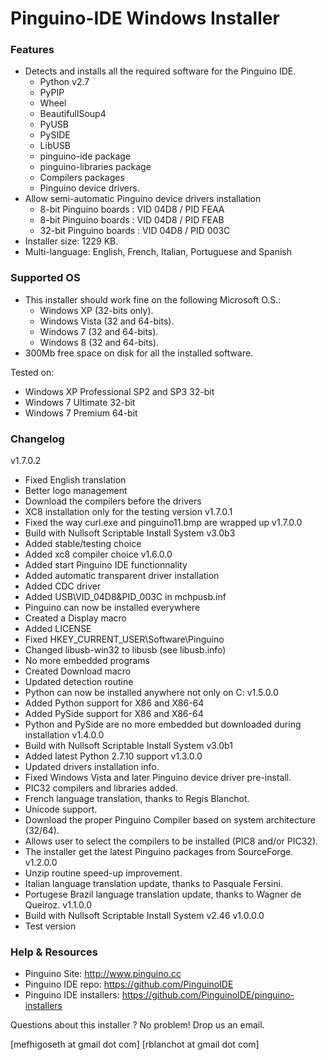 Pinguino-IDE Windows Installer
==============================

### Features

* Detects and installs all the required software for the Pinguino IDE.
  + Python v2.7
  + PyPIP
  + Wheel
  + BeautifullSoup4
  + PyUSB
  + PySIDE
  + LibUSB
  + pinguino-ide package
  + pinguino-libraries package
  + Compilers packages
  + Pinguino device drivers.
* Allow semi-automatic Pinguino device drivers installation
  +  8-bit Pinguino boards : VID 04D8 / PID FEAA
  +  8-bit Pinguino boards : VID 04D8 / PID FEAB
  + 32-bit Pinguino boards : VID 04D8 / PID 003C
* Installer size: 1229 KB.
* Multi-language: English, French, Italian, Portuguese and Spanish

### Supported OS

* This installer should work fine on the following Microsoft O.S.:
  + Windows XP (32-bits only).
  + Windows Vista (32 and 64-bits).
  + Windows 7 (32 and 64-bits).
  + Windows 8 (32 and 64-bits).
* 300Mb free space on disk for all the installed software.

Tested on:

* Windows XP Professional SP2 and SP3 32-bit
* Windows 7 Ultimate 32-bit
* Windows 7 Premium 64-bit

### Changelog
v1.7.0.2
* Fixed English translation
* Better logo management
* Download the compilers before the drivers
* XC8 installation only for the testing version 
v1.7.0.1
* Fixed the way curl.exe and pinguino11.bmp are wrapped up
v1.7.0.0
* Build with Nullsoft Scriptable Install System v3.0b3
* Added stable/testing choice
* Added xc8 compiler choice
v1.6.0.0
* Added start Pinguino IDE functionnality
* Added automatic transparent driver installation
* Added CDC driver
* Added USB\VID_04D8&PID_003C in mchpusb.inf
* Pinguino can now be installed everywhere
* Created a Display macro
* Added LICENSE
* Fixed HKEY_CURRENT_USER\Software\Pinguino
* Changed libusb-win32 to libusb (see libusb.info)
* No more embedded programs
* Created Download macro
* Updated detection routine
* Python can now be installed anywhere not only on C:
v1.5.0.0
* Added Python support for X86 and X86-64
* Added PySide support for X86 and X86-64
* Python and PySide are no more embedded but downloaded during installation
v1.4.0.0
* Build with Nullsoft Scriptable Install System v3.0b1
* Added latest Python 2.7.10 support
v1.3.0.0
* Updated drivers installation info.
* Fixed Windows Vista and later Pinguino device driver pre-install.
* PIC32 compilers and libraries added.
* French language translation, thanks to Regis Blanchot.
* Unicode support.
* Download the proper Pinguino Compiler based on system architecture (32/64).
* Allows user to select the compilers to be installed (PIC8 and/or PIC32).
* The installer get the latest Pinguino packages from SourceForge.
v1.2.0.0
* Unzip routine speed-up improvement.
* Italian language translation update, thanks to Pasquale Fersini.
* Portugese Brazil language translation update, thanks to Wagner de Queiroz.
v1.1.0.0
* Build with Nullsoft Scriptable Install System v2.46
v1.0.0.0
* Test version

### Help & Resources

* Pinguino Site: http://www.pinguino.cc
* Pinguino IDE repo: https://github.com/PinguinoIDE
* Pinguino IDE installers: https://github.com/PinguinoIDE/pinguino-installers

Questions about this installer ? No problem! Drop us an email.

[mefhigoseth at gmail dot com]
[rblanchot at gmail dot com]
